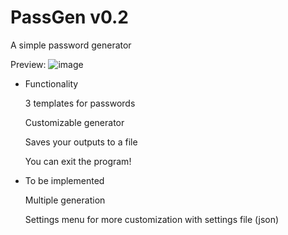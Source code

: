 # PassGen v0.2
A simple password generator

Preview:
![image](https://user-images.githubusercontent.com/87445319/152909146-8af7c708-012d-42f0-9fb2-2ded22ba6776.png)


- Functionality
  
  3 templates for passwords
  
  Customizable generator
  
  Saves your outputs to a file
  
  You can exit the program!

- To be implemented

  Multiple generation
  
  Settings menu for more customization with settings file (json)
  

